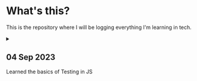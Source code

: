 # What's this?
This is the repository where I will be logging everything I'm learning in tech.

<details>
<summary>

## 04 Sep 2023

Learned the basics of Testing in JS

</summary>

**The Odin Project**
 - Completed [Testing Basics](https://www.theodinproject.com/lessons/node-path-javascript-testing-basics)
	 - 1.  [Read this short article](https://web.archive.org/web/20211123190134/http://godswillokwara.com/index.php/2016/09/09/the-importance-of-test-driven-development/)  that outlines the basic process and the benefits of TDD.
	- 2.  Watch at least the first 3 videos of  [this video series](https://www.youtube.com/playlist?list=PL0zVEGEvSaeF_zoW9o66wa_UCNE3a7BEr)  about testing in JavaScript. The first video focuses heavily on the WHY, while the next two go into more depth about the process. Later videos in the series are  _definitely_  worthwhile, but the first 3 are enough to get you up and running.
	- 3.  Read and follow the  [Getting Started](https://jestjs.io/docs/getting-started)  tutorial on the main Jest website.
	- 4.  Read and follow the  [Using Matchers](https://jestjs.io/docs/using-matchers)  document on the main Jest website. This one demonstrates some of the other useful functions you can use in your tests.

</details>

<!-- 
TEMPLATE OF LOG
____________________________________________

<details>
<summary>
## DD MMM YYYY
Summary
</summary>l

**Group**
- Learnings

</details>
____________________________________________
-->
<!--stackedit_data:
eyJoaXN0b3J5IjpbLTQ0MTMzMjc3NSwtMTI3MTI4MzU5NSw1OT
MwMjI3NSw5MDY2NDIxMTMsMjAyNTQ5NjA1NiwtNDQwMjA3MjU2
LDEyMDAxNzYwMjBdfQ==
-->